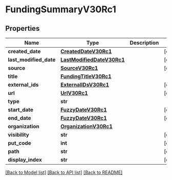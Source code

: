 # FundingSummaryV30Rc1

## Properties
Name | Type | Description | Notes
------------ | ------------- | ------------- | -------------
**created_date** | [**CreatedDateV30Rc1**](CreatedDateV30Rc1.md) |  | [optional] 
**last_modified_date** | [**LastModifiedDateV30Rc1**](LastModifiedDateV30Rc1.md) |  | [optional] 
**source** | [**SourceV30Rc1**](SourceV30Rc1.md) |  | [optional] 
**title** | [**FundingTitleV30Rc1**](FundingTitleV30Rc1.md) |  | 
**external_ids** | [**ExternalIDsV30Rc1**](ExternalIDsV30Rc1.md) |  | [optional] 
**url** | [**UrlV30Rc1**](UrlV30Rc1.md) |  | [optional] 
**type** | **str** |  | 
**start_date** | [**FuzzyDateV30Rc1**](FuzzyDateV30Rc1.md) |  | [optional] 
**end_date** | [**FuzzyDateV30Rc1**](FuzzyDateV30Rc1.md) |  | [optional] 
**organization** | [**OrganizationV30Rc1**](OrganizationV30Rc1.md) |  | 
**visibility** | **str** |  | [optional] 
**put_code** | **int** |  | [optional] 
**path** | **str** |  | [optional] 
**display_index** | **str** |  | [optional] 

[[Back to Model list]](../README.md#documentation-for-models) [[Back to API list]](../README.md#documentation-for-api-endpoints) [[Back to README]](../README.md)

